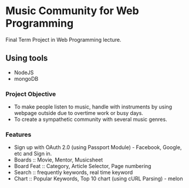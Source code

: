 # Music Community for Web Programming #

Final Term Project in Web Programming lecture.

## Using tools ##

* NodeJS
* mongoDB

### Project Objective ###

* To make people listen to music, handle with instruments by using webpage outside due to overtime work or busy days.
* To create a sympathetic community with several music genres.

### Features ###

* Sign up with OAuth 2.0 (using Passport Module) - Facebook, Google, etc and Sign in.
* Boards :: Movie, Mentor, Musicsheet
* Board Feat :: Category, Article Selector, Page numbering
* Search :: frequently keywords, real time keyword
* Chart :: Popular Keywords, Top 10 chart (using cURL Parsing) - melon